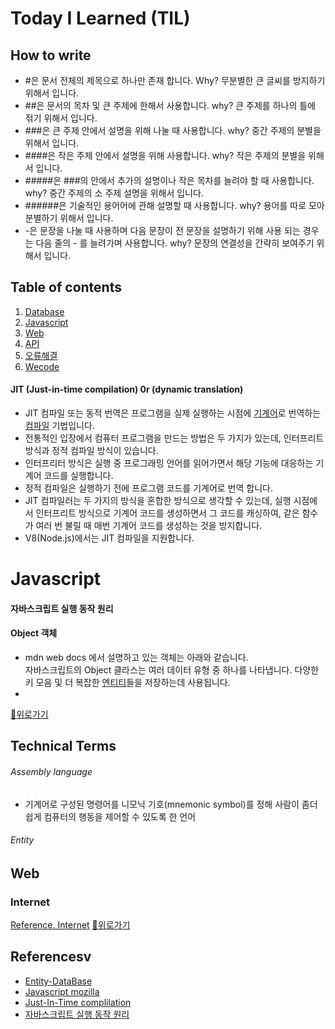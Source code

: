 # Today I Learned (TIL)

## How to write

- #은 문서 전체의 제목으로 하나만 존재 합니다. Why? 무분별한 큰 글씨를 방지하기 위해서 입니다.
- ##은 문서의 목차 및 큰 주제에 한해서 사용합니다. why? 큰 주제를 하나의 틀에 젂기 위해서 입니다.
- ###은 큰 주제 안에서 설명을 위해 나눌 때 사용합니다. why? 중간 주제의 분별을 위해서 입니다.
- ####은 작은 주제 안에서 설명을 위해 사용합니다. why? 작은 주제의 분별을 위해서 입니다.
- #####은 ###의 안에서 추가의 설명이나 작은 목차를 늘려야 할 때 사용합니다. why? 중간 주제의 소 주제 설명을 위해서 입니다.
- ######은 기술적인 용어어에 관해 설명할 때 사용합니다. why? 용어를 따로 모아 분별하기 위해서 입니다.
- -은 문장을 나눌 때 사용하며 다음 문장이 전 문장을 설명하기 위해 사용 되는 경우는 다음 줄의 - 를 늘려가며 사용합니다. why? 문장의 연결성을 간략히 보여주기 위해서 입니다.

## Table of contents

1. [Database](https://github.com/IgnacioSEO/TIL#database)
1. [Javascript](https://github.com/IgnacioSEO/TIL#javascript)
1. [Web](https://github.com/IgnacioSEO/TIL#web)
1. [API](https://github.com/IgnacioSEO/TIL#api)
1. [오류해결](https://github.com/IgnacioSEO/TIL/blob/main/%EC%98%A4%EB%A5%98%ED%95%B4%EA%B2%B0/README.md#%EC%98%A4%EB%A5%98%ED%95%B4%EA%B2%B0)
1. [Wecode](https://github.com/IgnacioSEO/TIL/tree/main/Wecode#wecode)

#### JIT (Just-in-time compilation) 0r (dynamic translation)

- JIT 컴파일 또는 동적 번역은 프로그램을 실제 실행하는 시점에 [기계어]()로 번역하는 [컴파일]() 기법입니다.
- 전통적인 입장에서 컴퓨터 프로그램을 만드는 방법은 두 가지가 있는데, 인터프리트 방식과 정적 컴파일 방식이 있습니다.
- 인터프리터 방식은 실행 중 프로그래밍 언어를 읽어가면서 해당 기능에 대응하는 기계어 코드를 실행합니다.
- 정적 컴파일은 실행하기 전에 프로그램 코드를 기계어로 번역 합니다.
- JIT 컴파일러는 두 가지의 방식을 혼합한 방식으로 생각할 수 있는데, 실행 시점에서 인터프리트 방식으로 기계어 코드를 생성하면서 그 코드를 캐싱하여, 같은 함수가 여러 번 불릴 때 매번 기계어 코드를 생성하는 것을 방지합니다.
- V8(Node.js)에서는 JIT 컴파일을 지원합니다.

# Javascript

#### 자바스크립트 실행 동작 원리

#### Object 객체

- mdn web docs 에서 설명하고 있는 객체는 아래와 같습니다. <br/>
  자바스크립트의 Object 클라스는 여러 데이터 유형 중 하나를 나타냅니다. 다양한 키 모음 및 더 복잡한 [엔티티](https://github.com/IgnacioSEO/TIL#entity)들을 저장하는데 사용됩니다.
-

[🔼위로가기](https://github.com/IgnacioSEO/TIL#today-i-learned-til)

## Technical Terms

###### Assembly language

- 기계어로 구성된 명령어를 니모닉 기호(mnemonic symbol)를 정해 사람이 좀더 쉽게 컴퓨터의 행동을 제어할 수 있도록 한 언어

###### Entity

## Web

### Internet

[Reference. Internet](https://study.wecode.co.kr/session/content/283)
[🔼위로가기](https://github.com/IgnacioSEO/TIL#today-i-learned-til)

## Referencesv

- [Entity-DataBase](https://rh-cp.tistory.com/78)
- [Javascript mozilla](https://developer.mozilla.org/ko/docs/Web/JavaScript)
- [Just-In-Time complilation](https://ko.wikipedia.org/wiki/JIT_%EC%BB%B4%ED%8C%8C%EC%9D%BC)
- [자바스크립트 실행 동작 원리](https://curryyou.tistory.com/237)
